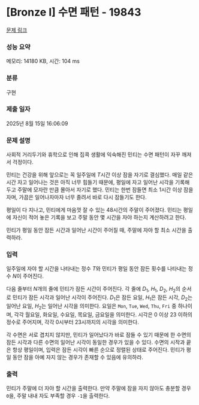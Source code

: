 # [Bronze I] 수면 패턴 - 19843 

[문제 링크](https://www.acmicpc.net/problem/19843) 

### 성능 요약

메모리: 14180 KB, 시간: 104 ms

### 분류

구현

### 제출 일자

2025년 8월 15일 16:06:09

### 문제 설명

<p>사회적 거리두기와 휴학으로 인해 집콕 생활에 익숙해진 민티는 수면 패턴이 자꾸 깨져서 걱정이다.</p>

<p>민티는 건강을 위해 앞으로는 꼭 일주일에 <span style="font-style: italic;">T</span>시간 이상 잠을 자기로 결심했다. 매일 같은 시간 자고 일어나는 것은 아직 너무 힘들기 때문에, 평일에 자고 일어난 시각을 기록해 두고 주말에 모자란 만큼 몰아서 자기로 했다. 민티는 한번 잠들면 최소 1시간 이상 잠을 자며, 가끔은 일어나자마자 너무 졸려서 바로 다시 잠들기도 한다.</p>

<p>평일이 다 지나고, 민티에게 마음껏 잘 수 있는 48시간의 주말이 주어졌다. 민티는 평일에 자신이 적어 놓은 기록을 보고 주말 동안 몇 시간을 자야 하는지 계산하려고 한다.</p>

<p>민티가 평일 동안 잠든 시간과 일어난 시간이 주어질 때, 주말에 자야 할 최소 시간을 출력하라.</p>

### 입력 

 <p>일주일에 자야 할 시간을 나타내는 정수 <span style="font-style: italic;">T</span>와 민티가 평일 동안 잠든 횟수를 나타내는 정수 <span style="font-style: italic;">N</span>이 주어진다.</p>

<p>다음 줄부터 <span style="font-style: italic;">N</span>개의 줄에 민티가 잠든 시간이 주어진다. 각 줄에 <span style="font-style: italic;">D</span><sub>1</sub>, <span style="font-style: italic;">H</span><sub>1</sub>, <span style="font-style: italic;">D</span><sub>2</sub>, <span style="font-style: italic;">H</span><sub>2</sub>의 순서로 민티가 잠든 시각과 일어난 시각이 주어진다. <span style="font-style: italic;">D</span><sub>1</sub>은 잠든 요일, <span style="font-style: italic;">H</span><sub>1</sub>은 잠든 시각, <span style="font-style: italic;">D</span><sub>2</sub>는 일어난 요일, <span style="font-style: italic;">H</span><sub>2</sub>는 일어난 시각을 의미한다. 요일은 <code>Mon</code>, <code>Tue</code>, <code>Wed</code>, <code>Thu</code>, <code>Fri</code> 중 하나이며, 각각 월요일, 화요일, 수요일, 목요일, 금요일을 의미한다. 시각은 0 이상 23 이하의 정수로 주어지며, 각각 0시부터 23시까지의 시각을 의미한다.</p>

<p>각 수면은 서로 겹치지 않지만, 민티가 일어났다가 바로 잠들 수 있기 때문에 한 수면의 잠든 시각과 다른 수면의 일어난 시각이 동일한 경우가 있을 수 있다. 수면의 시작과 끝은 항상 평일이며, 입력은 잠든 시각이 빠른 순으로 정렬된 상태로 주어진다. 민티가 평일 동안 잠을 아예 자지 않는 경우가 존재할 수 있음에 유의하라.</p>

### 출력 

 <p>민티가 주말에 더 자야 할 시간을 출력한다. 만약 주말에 잠을 자지 않아도 충분할 경우 <code>0</code>을, 주말 내내 자도 부족할 경우 <code>-1</code>을 출력한다.</p>

